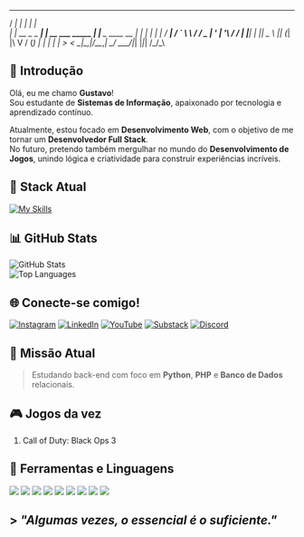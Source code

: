 
  _____           _                   _               
 / ____|         | |                 | |              
| |  __ _   _ ___| |_ __ ___   _____ | |__  _ ____  __
| | |_ | | | / __| __/ _` \ \ / / _ \| '_ \| '__\ \/ /
| |__| | |_| \__ \ || (_| |\ V / (_) | | | | |   >  < 
 \_____|\__,_|___/\__\__,_| \_/ \___/|_| |_|_|  /_/\_\


## 👋 Introdução

Olá, eu me chamo **Gustavo**!  
Sou estudante de **Sistemas de Informação**, apaixonado por tecnologia e aprendizado contínuo.

Atualmente, estou focado em **Desenvolvimento Web**, com o objetivo de me tornar um **Desenvolvedor Full Stack**.  
No futuro, pretendo também mergulhar no mundo do **Desenvolvimento de Jogos**, unindo lógica e criatividade para construir experiências incríveis.


## 🚀 Stack Atual

[![My Skills](https://skillicons.dev/icons?i=html,css,python,php,mysql,git,linux)](https://skillicons.dev)


## 📊 GitHub Stats

![GitHub Stats](https://github-readme-stats.vercel.app/api?username=seuusuario&show_icons=true&theme=radical&count_private=true)  
![Top Languages](https://github-readme-stats.vercel.app/api/top-langs/?username=seuusuario&layout=compact&theme=radical)


## 🌐 Conecte-se comigo!

[![Instagram](https://img.shields.io/badge/Instagram-E4405F?style=for-the-badge&logo=instagram&logoColor=white)](https://www.instagram.com/seuusuario)
[![LinkedIn](https://img.shields.io/badge/LinkedIn-0077B5?style=for-the-badge&logo=linkedin&logoColor=white)](https://www.linkedin.com/in/seuusuario)
[![YouTube](https://img.shields.io/badge/YouTube-FF0000?style=for-the-badge&logo=youtube&logoColor=white)](https://www.youtube.com/@seucanal)
[![Substack](https://img.shields.io/badge/Substack-FF6719?style=for-the-badge&logo=substack&logoColor=white)](https://seuperfil.substack.com)
[![Discord](https://img.shields.io/badge/Discord-5865F2?style=for-the-badge&logo=discord&logoColor=white)](https://discord.gg/seuserver)


## 🎯 Missão Atual

> Estudando back-end com foco em **Python**, **PHP** e **Banco de Dados** relacionais.


## 🎮 Jogos da vez

1. Call of Duty: Black Ops 3


## 🧰 Ferramentas e Linguagens

<img src="https://img.shields.io/badge/Git-F05032?style=for-the-badge&logo=git&logoColor=white" />
<img src="https://img.shields.io/badge/Oracle-F80000?style=for-the-badge&logo=oracle&logoColor=white" />
<img src="https://img.shields.io/badge/HTML5-E34F26?style=for-the-badge&logo=html5&logoColor=white" />
<img src="https://img.shields.io/badge/CSS3-1572B6?style=for-the-badge&logo=css3&logoColor=white" />
<img src="https://img.shields.io/badge/Bootstrap-7952B3?style=for-the-badge&logo=bootstrap&logoColor=white" />
<img src="https://img.shields.io/badge/CodeIgniter-EF4223?style=for-the-badge&logo=codeigniter&logoColor=white" />
<img src="https://img.shields.io/badge/PHP-777BB4?style=for-the-badge&logo=php&logoColor=white" />
<img src="https://img.shields.io/badge/C-00599C?style=for-the-badge&logo=c&logoColor=white" />
<img src="https://img.shields.io/badge/Java-ED8B00?style=for-the-badge&logo=java&logoColor=white" />


## > <i>"Algumas vezes, o essencial é o suficiente."</i>
